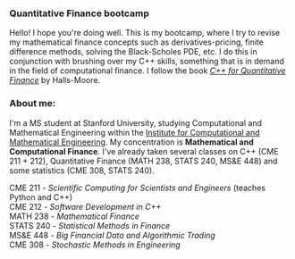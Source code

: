 ### Quantitative Finance bootcamp

Hello! I hope you're doing well. This is my bootcamp, where I try to revise my mathematical finance concepts such as derivatives-pricing, finite difference methods, solving the Black-Scholes PDE, etc. I do this in conjunction with brushing over my C++ skills, something that is in demand in the field of computational finance. I follow the book [*C++ for Quantitative Finance*](https://www.quantstart.com/cpp-for-quantitative-finance-ebook/) by Halls-Moore. 

### About me:
I'm a MS student at Stanford University, studying Computational and Mathematical Engineering within the [Institute for Computational and Mathematical Engineering](https://icme.stanford.edu/). My concentration is __Mathematical and Computational Finance__. I've already taken several classes on C++ (CME 211 + 212), Quantitative Finance (MATH 238, STATS 240, MS&E 448) and some statistics (CME 308, STATS 240).

CME 211 - *Scientific Computing for Scientists and Engineers* (teaches Python and C++)   
CME 212 - *Software Development in C++*    
MATH 238 - *Mathematical Finance*    
STATS 240 - *Statistical Methods in Finance*    
MS&E 448 - *Big Financial Data and Algorithmic Trading*    
CME 308 - *Stochastic Methods in Engineering*    
